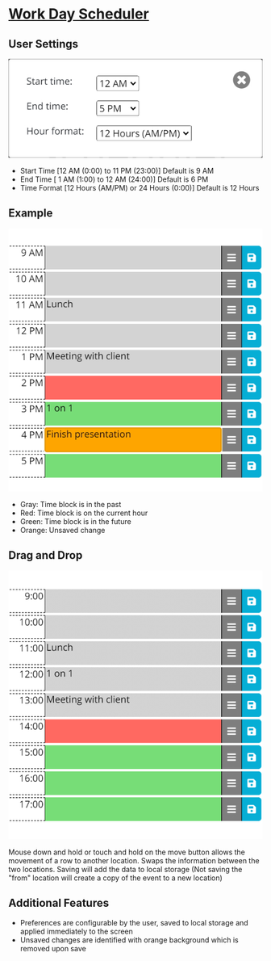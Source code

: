 # [Work Day Scheduler](https://zarlengo.github.io/Work_Day_Schedule/)


## User Settings
![Settings](./Assets/settings.jpg)
* Start Time    [12 AM (0:00) to 11 PM (23:00)]         Default is 9 AM
* End Time      [ 1 AM (1:00) to 12 AM (24:00)]         Default is 6 PM
* Time Format   [12 Hours (AM/PM) or 24 Hours (0:00)]   Default is 12 Hours


## Example
![Example](./Assets/example.jpg)
* Gray: Time block is in the past
* Red: Time block is on the current hour
* Green: Time block is in the future
* Orange: Unsaved change


## Drag and Drop
![Example](./Assets/drag_drop.gif)

Mouse down and hold or touch and hold on the move button allows the movement of a row to another location. Swaps the information between the two locations. Saving will add the data to local storage (Not saving the "from" location will create a copy of the event to a new location)


## Additional Features
* Preferences are configurable by the user, saved to local storage and applied immediately to the screen
* Unsaved changes are identified with orange background which is removed upon save
